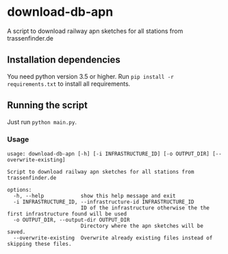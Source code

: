 # download-db-apn
A script to download railway apn sketches for all stations from trassenfinder.de

## Installation dependencies
You need python version 3.5 or higher. Run `pip install -r requirements.txt` to install all requirements.

## Running the script
Just run `python main.py`.
### Usage
```
usage: download-db-apn [-h] [-i INFRASTRUCTURE_ID] [-o OUTPUT_DIR] [--overwrite-existing]

Script to download railway apn sketches for all stations from trassenfinder.de

options:
  -h, --help            show this help message and exit
  -i INFRASTRUCTURE_ID, --infrastructure-id INFRASTRUCTURE_ID
                        ID of the infrastructure otherwise the the first infrastructure found will be used
  -o OUTPUT_DIR, --output-dir OUTPUT_DIR
                        Directory where the apn sketches will be saved.
  --overwrite-existing  Overwrite already existing files instead of skipping these files.
```